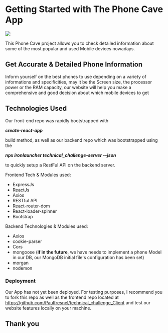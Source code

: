 # Getting Started with The Phone Cave App

<img src="https://images.unsplash.com/photo-1525598912003-663126343e1f?ixlib=rb-4.0.3&ixid=MnwxMjA3fDB8MHxzZWFyY2h8Mnx8cGhvbmV8ZW58MHx8MHx8&auto=format&fit=crop&w=500&q=60"/>


This Phone Cave project allows you to check detailed information about some of the most popular and used Mobile devices nowadays.

## Get Accurate & Detailed Phone Information 

Inform yourself on the best phones to use depending on a variety of informations and specificities, may it be the Screen size, the processor power or the RAM capacity, our website will help you make a comprehensive and good decision about which mobile devices to get

## Technologies Used

Our front-end repo was rapidly bootstrapped with 

<strong><em>create-react-app </em></strong>

build method, as well as our backend repo which was bootstrapped using the 

<strong><em>npx  ironlauncher technical_challenge-server --json </em></strong>

to quickly setup a RestFul API on the backend server.

Frontend Tech & Modules used:

- ExpressJs
- ReactJs
- Axios
- RESTful API
- React-router-dom
- React-loader-spinner
- Bootstrap

Backend Technologies & Modules used:

- Axios
- cookie-parser
- Cors
- mongoose (<strong>if in the future</strong>, we have needs to implement a phone Model in our DB, our MongoDB initial file's configuration has been set)
- morgan
- nodemon

### Deployment

Our App has not yet been deployed. For testing purposes, I recommend you to fork this repo as well as the frontend repo located at <a href="https://github.com/Paulfresnel/technical_challenge_Client"> https://github.com/Paulfresnel/technical_challenge_Client</a> and test our website features locally on your machine.


## Thank you
